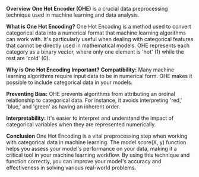 
**Overview**
**One Hot Encoder (OHE)** is a crucial data preprocessing technique used in machine learning and data analysis. 

**What is One Hot Encoding?**
One Hot Encoding is a method used to convert categorical data into a numerical format that machine learning algorithms can work with. It's particularly useful when dealing with categorical features that cannot be directly used in mathematical models. OHE represents each category as a binary vector, where only one element is 'hot' (1) while the rest are 'cold' (0).

**Why is One Hot Encoding Important?**
**Compatibility:** Many machine learning algorithms require input data to be in numerical form. OHE makes it possible to include categorical data in your models.

**Preventing Bias:** OHE prevents algorithms from attributing an ordinal relationship to categorical data. For instance, it avoids interpreting 'red,' 'blue,' and 'green' as having an inherent order.

**Interpretability:** It's easier to interpret and understand the impact of categorical variables when they are represented numerically.


**Conclusion**
One Hot Encoding is a vital preprocessing step when working with categorical data in machine learning. The model.score(X, y) function helps you assess your model's performance on your data, making it a critical tool in your machine learning workflow. By using this technique and function correctly, you can improve your model's accuracy and effectiveness in solving various real-world problems.
